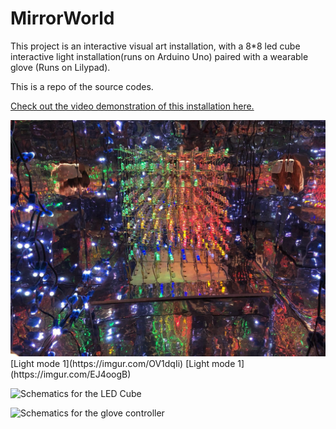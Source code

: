 # MirrorWorld
This project is an interactive visual art installation, with a 8*8 led cube interactive light installation(runs on Arduino Uno) paired with a wearable glove (Runs on Lilypad).

This is a repo of the source codes.

[Check out the video demonstration of this installation here.](https://ziyuzhong.github.io/2019/02/06/Mirror-World/)


<img src="https://github.com/aribexxx/MirrorWorld/blob/main/docs/img/WechatIMG118.jpeg">
[Light mode 1](https://imgur.com/OV1dqIi)
[Light mode 1](https://imgur.com/EJ4oogB)

![Schematics for the LED Cube](https://i.imgur.com/FJwaaGr.png)

![Schematics for the glove controller](https://i.imgur.com/jqKhsNa.png)
